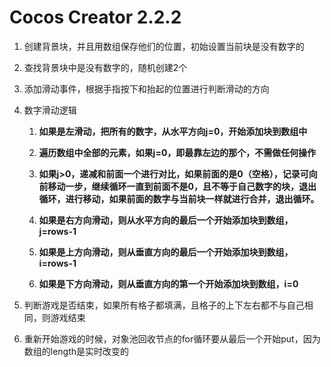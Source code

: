 # Cocos Creator 2.2.2

1. 创建背景块，并且用数组保存他们的位置，初始设置当前块是没有数字的
2. 查找背景块中是没有数字的，随机创建2个
3. 添加滑动事件，根据手指按下和抬起的位置进行判断滑动的方向
4. 数字滑动逻辑

   1. **如果是左滑动，把所有的数字，从水平方向j=0，开始添加块到数组中**

   2. **遍历数组中全部的元素，如果j=0，即最靠左边的那个，不需做任何操作**

   3. **如果j>0，递减和前面一个进行对比，如果前面的是0（空格），记录可向前移动一步，继续循环一直到前面不是0，且不等于自己数字的块，退出循环，进行移动，如果前面的数字与当前块一样就进行合并，退出循环。**

   4. **如果是右方向滑动，则从水平方向的最后一个开始添加块到数组，j=rows-1**

   5. **如果是上方向滑动，则从垂直方向的最后一个开始添加块到数组，i=rows-1**

   6. **如果是下方向滑动，则从垂直方向的第一个开始添加块到数组，i=0**

5. 判断游戏是否结束，如果所有格子都填满，且格子的上下左右都不与自己相同，则游戏结束
6. 重新开始游戏的时候，对象池回收节点的for循环要从最后一个开始put，因为数组的length是实时改变的

